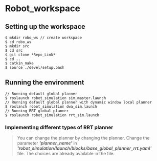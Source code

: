 # Robot_workspace


## Setting up the workspace

```
$ mkdir robo_ws // create workspace
$ cd robo_ws
$ mkdir src
$ cd src
$ git clone *Repo_Link*
$ cd ..
$ catkin_make 
$ source ./devel/setup.bash
```
## Running the environment

```
// Running default global planner
$ roslaunch robot_simulation sim_master.launch
// Running default global planner with dynamic window local planner
$ roslanch robot_simulation dwa_sim.launch
// Running RRT global planner
$ roslaunch robot_simulation rrt_sim.launch 
```

### Implementing different types of RRT planner

> You can change the planner by changing the planner.
> Change the parameter ***'planner_name'*** in ***'robot_simulation/launch/blocks/base_global_planner_rrt.yaml'*** file.
> The choices are already available in the file.